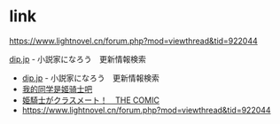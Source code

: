 # link

https://www.lightnovel.cn/forum.php?mod=viewthread&tid=922044

[dip.jp](https://narou18.dip.jp/search.php?text=n0153ce&novel=all&genre=all&new_genre=all&length=0&down=0&up=100) - 小説家になろう　更新情報検索

- [dip.jp](https://narou18.dip.jp/search.php?text=n0153ce&novel=all&genre=all&new_genre=all&length=0&down=0&up=100) - 小説家になろう　更新情報検索
- [我的同学是姬骑士吧](https://tieba.baidu.com/f?kw=%E6%88%91%E7%9A%84%E5%90%8C%E5%AD%A6%E6%98%AF%E5%A7%AC%E9%AA%91%E5%A3%AB&ie=utf-8 "我的同学是姬骑士")
- [姫騎士がクラスメート！　THE COMIC](http://www.comic-valkyrie.com/modules/web_valkyrie/classmate/)
- https://www.lightnovel.cn/forum.php?mod=viewthread&tid=922044

